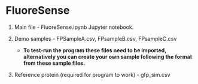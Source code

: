 # FluoreSense
1. Main file - FluoreSense.ipynb Jupyter notebook. 

2. Demo samples - FPSampleA.csv, FPsampleB.csv, FPsampleC.csv

    * **To test-run the program these files need to be imported, alternatively you can create your own sample following the format from these sample files.** 

5. Reference protein (required for program to work) - gfp_sim.csv
